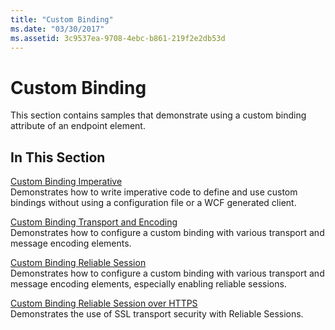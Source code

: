 ```yaml
---
title: "Custom Binding"
ms.date: "03/30/2017"
ms.assetid: 3c9537ea-9708-4ebc-b861-219f2e2db53d
---
```

# Custom Binding

This section contains samples that demonstrate using a custom binding attribute of an endpoint element.  
  
## In This Section  

 [Custom Binding Imperative](custom-binding-imperative.md)  
 Demonstrates how to write imperative code to define and use custom bindings without using a configuration file or a WCF generated client.  
  
 [Custom Binding Transport and Encoding](custom-binding-transport-and-encoding.md)  
 Demonstrates how to configure a custom binding with various transport and message encoding elements.  
  
 [Custom Binding Reliable Session](custom-binding-reliable-session.md)  
 Demonstrates how to configure a custom binding with various transport and message encoding elements, especially enabling reliable sessions.  
  
 [Custom Binding Reliable Session over HTTPS](custom-binding-reliable-session-over-https.md)  
 Demonstrates the use of SSL transport security with Reliable Sessions.
